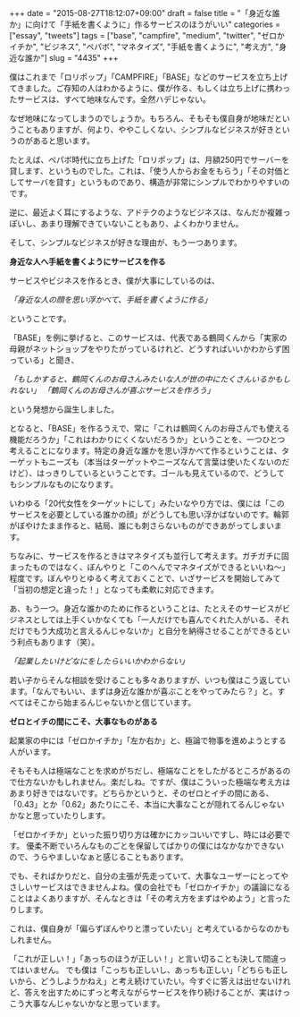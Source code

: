 +++
date = "2015-08-27T18:12:07+09:00"
draft = false
title = "「身近な誰か」に向けて「手紙を書くように」作るサービスのほうがいい"
categories = ["essay", "tweets"]
tags = ["base", "campfire", "medium", "twitter", "ゼロかイチか", "ビジネス", "ペパボ", "マネタイズ", "手紙を書くように", "考え方", "身近な誰か"]
slug = "4435"
+++

僕はこれまで「ロリポップ」「CAMPFIRE」「BASE」などのサービスを立ち上げてきました。ご存知の人はわかるように、僕が作る、もしくは立ち上げに携わったサービスは、すべて地味なんです。全然ハデじゃない。

なぜ地味になってしまうのでしょうか。もちろん、そもそも僕自身が地味だということもありますが、何より、ややこしくない、シンプルなビジネスが好きというのがあると思います。

たとえば、ペパボ時代に立ち上げた「ロリポップ」は、月額250円でサーバーを貸します、というものでした。これは、「使う人からお金をもらう」「その対価としてサーバを貸す」というものであり、構造が非常にシンプルでわかりやすいのです。

逆に、最近よく耳にするような、アドテクのようなビジネスは、なんだか複雑っぽいし、あまり理解できていないこともあり、よくわかりません。

そして、シンプルなビジネスが好きな理由が、もう一つあります。

<strong>身近な人へ手紙を書くようにサービスを作る</strong>

サービスやビジネスを作るとき、僕が大事にしているのは、

<em>「身近な人の顔を思い浮かべて、手紙を書くように作る」</em>

ということです。

「BASE」を例に挙げると、このサービスは、代表である鶴岡くんから「実家の母親がネットショップをやりたがっているけれど、どうすればいいかわからず困っている」と聞き、

<em>「もしかすると、鶴岡くんのお母さんみたいな人が世の中にたくさんいるかもしれない」
「鶴岡くんのお母さんが喜ぶサービスを作ろう」</em>

という発想から誕生しました。

となると、「BASE」を作るうえで、常に「これは鶴岡くんのお母さんでも使える機能だろうか」「これはわかりにくくないだろうか」ということを、一つひとつ考えることになります。特定の身近な誰かを思い浮かべて作るということは、ターゲットもニーズも（本当はターゲットやニーズなんて言葉は使いたくないのだけど）、はっきりしているということです。ゴールも見えているので、どうしてもシンプルなものになります。

いわゆる「20代女性をターゲットにして」みたいなやり方では、僕には「このサービスを必要としている誰かの顔」がどうしても思い浮かばないのです。輪郭がぼやけたまま作ると、結局、誰にも刺さらないものができあがってしまいます。

ちなみに、サービスを作るときはマネタイズも並行して考えます。ガチガチに固まったものではなく、ぼんやりと「このへんでマネタイズができるといいね～」程度です。ぼんやりとゆるく考えておくことで、いざサービスを開始してみて「当初の想定と違った！」となっても柔軟に対応できます。

あ、もう一つ。身近な誰かのために作るということは、たとえそのサービスがビジネスとしては上手くいかなくても「一人だけでも喜んでくれた人がいる、それだけでもう大成功と言えるんじゃないか」と自分を納得させることができるという利点もあります（笑）。

<em>「起業したいけどなにをしたらいいかわからない」</em>

若い子からそんな相談を受けることも多々ありますが、いつも僕はこう返しています。「なんでもいい、まずは身近な誰かが喜ぶことをやってみたら？」と。すべてはそこから始まるんじゃないかと信じています。

<strong>ゼロとイチの間にこそ、大事なものがある</strong>

起業家の中には「ゼロかイチか」「左か右か」と、極論で物事を進めようとする人がいます。

そもそも人は極端なことを求めがちだし、極端なことをしたがるところがあるので仕方ないかもしれません。楽だしね。ですが、僕はこういった極端な考え方はあまり好きではないです。どちらかというと、そのゼロとイチの間にある、「0.43」とか「0.62」あたりにこそ、本当に大事なことが隠れてるんじゃないかなと思っていたりします。

「ゼロかイチか」といった振り切り方は確かにカッコいいですし、時には必要です。 優柔不断でいろんなものごとを保留してばかりの僕にはなかなかできないので、うらやましいなぁと感じることもあります。

でも、そればかりだと、自分の主張が先走っていて、大事なユーザーにとってやさしいサービスはできませんよね。僕の会社でも「ゼロかイチか」の議論になることはよくありますが、そんなときは「その考え方をまずはやめよう」と言ったりします。

これは、僕自身が「偏らずぼんやりと漂っていたい」と考えているからなのかもしれません。

「これが正しい！」「あっちのほうが正しい！」と言い切ることも決して間違ってはいません。
でも僕は「こっちも正しいし、あっちも正しい」「どちらも正しいから、どうしようかねえ」と考え続けていたい。今すぐに答えは出せないけれど、答えを出すためにずっと考えながらサービスを作り続けることが、実はけっこう大事なんじゃないかなと思っています。
